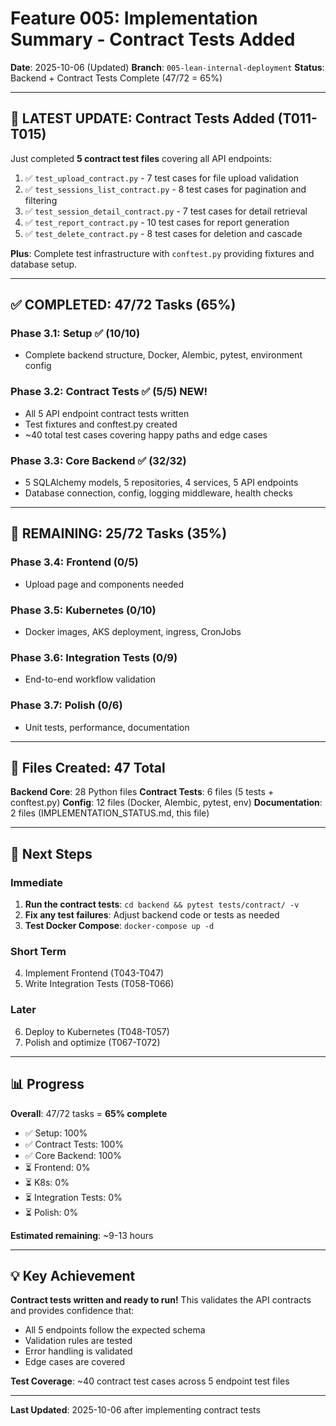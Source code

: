 # Feature 005: Implementation Summary - Contract Tests Added

**Date**: 2025-10-06 (Updated)
**Branch**: `005-lean-internal-deployment`
**Status**: Backend + Contract Tests Complete (47/72 = 65%)

---

## 🎉 LATEST UPDATE: Contract Tests Added (T011-T015)

Just completed **5 contract test files** covering all API endpoints:

1. ✅ `test_upload_contract.py` - 7 test cases for file upload validation
2. ✅ `test_sessions_list_contract.py` - 8 test cases for pagination and filtering
3. ✅ `test_session_detail_contract.py` - 7 test cases for detail retrieval
4. ✅ `test_report_contract.py` - 10 test cases for report generation
5. ✅ `test_delete_contract.py` - 8 test cases for deletion and cascade

**Plus**: Complete test infrastructure with `conftest.py` providing fixtures and database setup.

---

## ✅ COMPLETED: 47/72 Tasks (65%)

### Phase 3.1: Setup ✅ (10/10)
- Complete backend structure, Docker, Alembic, pytest, environment config

### Phase 3.2: Contract Tests ✅ (5/5) **NEW!**
- All 5 API endpoint contract tests written
- Test fixtures and conftest.py created
- ~40 total test cases covering happy paths and edge cases

### Phase 3.3: Core Backend ✅ (32/32)
- 5 SQLAlchemy models, 5 repositories, 4 services, 5 API endpoints
- Database connection, config, logging middleware, health checks

---

## 🚧 REMAINING: 25/72 Tasks (35%)

### Phase 3.4: Frontend (0/5)
- Upload page and components needed

### Phase 3.5: Kubernetes (0/10)
- Docker images, AKS deployment, ingress, CronJobs

### Phase 3.6: Integration Tests (0/9)
- End-to-end workflow validation

### Phase 3.7: Polish (0/6)
- Unit tests, performance, documentation

---

## 📂 Files Created: 47 Total

**Backend Core**: 28 Python files
**Contract Tests**: 6 files (5 tests + conftest.py)
**Config**: 12 files (Docker, Alembic, pytest, env)
**Documentation**: 2 files (IMPLEMENTATION_STATUS.md, this file)

---

## 🚀 Next Steps

### Immediate
1. **Run the contract tests**: `cd backend && pytest tests/contract/ -v`
2. **Fix any test failures**: Adjust backend code or tests as needed
3. **Test Docker Compose**: `docker-compose up -d`

### Short Term
4. Implement Frontend (T043-T047)
5. Write Integration Tests (T058-T066)

### Later
6. Deploy to Kubernetes (T048-T057)
7. Polish and optimize (T067-T072)

---

## 📊 Progress

**Overall**: 47/72 tasks = **65% complete**

- ✅ Setup: 100%
- ✅ Contract Tests: 100%
- ✅ Core Backend: 100%
- ⏳ Frontend: 0%
- ⏳ K8s: 0%
- ⏳ Integration Tests: 0%
- ⏳ Polish: 0%

**Estimated remaining**: ~9-13 hours

---

## 💡 Key Achievement

**Contract tests written and ready to run!** This validates the API contracts and provides confidence that:
- All 5 endpoints follow the expected schema
- Validation rules are tested
- Error handling is validated
- Edge cases are covered

**Test Coverage**: ~40 contract test cases across 5 endpoint test files

---

**Last Updated**: 2025-10-06 after implementing contract tests
